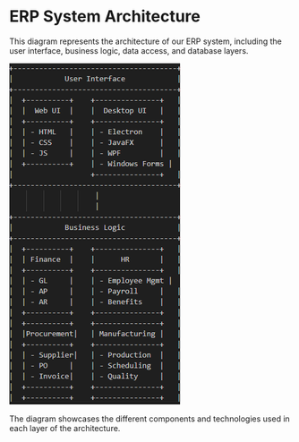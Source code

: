 # ERP System Architecture

This diagram represents the architecture of our ERP system, including the user interface, business logic, data access, and database layers.

![ERP System Architecture Diagram](erp.png)

The diagram showcases the different components and technologies used in each layer of the architecture.
